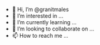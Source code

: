 - 👋 Hi, I’m @granitmales
- 👀 I’m interested in ...
- 🌱 I’m currently learning ...
- 💞️ I’m looking to collaborate on ...
- 📫 How to reach me ...

<!---
granitmales/granitmales is a ✨ special ✨ repository because its `README.md` (this file) appears on your GitHub profile.
You can click the Preview link to take a look at your changes.
--->
